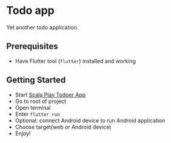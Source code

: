 # Todo app

Yet another todo application.

## Prerequisites

- Have Flutter tool (`flutter`) installed and working

## Getting Started

- Start [Scala Play Todoer App](https://github.com/Jakanis/todoer)
- Go to root of project
- Open terminal
- Enter `flutter run`
- Optional: connect Android device to run Android application
- Choose target(web or Android device)
- Enjoy!


